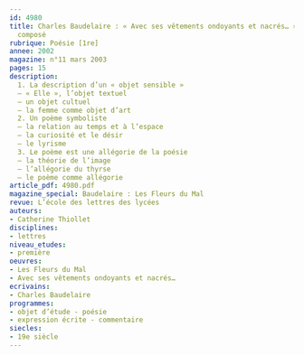 ```yaml
---
id: 4980
title: Charles Baudelaire : « Avec ses vêtements ondoyants et nacrés… », 27. Commentaire
  composé
rubrique: Poésie [1re]
annee: 2002
magazine: n°11 mars 2003
pages: 15
description: 
  1. La description d’un « objet sensible »
  – « Elle », l’objet textuel
  – un objet cultuel
  – la femme comme objet d’art
  2. Un poème symboliste
  – la relation au temps et à l’espace
  – la curiosité et le désir
  – le lyrisme
  3. Le poème est une allégorie de la poésie
  – la théorie de l’image
  – l’allégorie du thyrse
  – le poème comme allégorie
article_pdf: 4980.pdf
magazine_special: Baudelaire : Les Fleurs du Mal
revue: L’école des lettres des lycées
auteurs:
- Catherine Thiollet
disciplines:
- lettres
niveau_etudes:
- première
oeuvres:
- Les Fleurs du Mal
- Avec ses vêtements ondoyants et nacrés…
ecrivains:
- Charles Baudelaire
programmes:
- objet d’étude - poésie
- expression écrite - commentaire
siecles:
- 19e siècle
---
```

